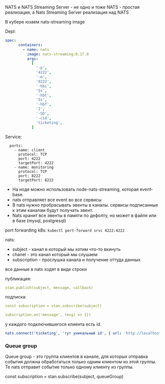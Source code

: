NATS и NATS Streaming Server - не одно и тоже
NATS - простая реализация, а Nats Streaming Server реализация над NATS

В кубере юзаем nats-streaming image

Depl:

```yaml
spec:
      containers:
        - name: nats
          image: nats-streaming:0.17.0
          args:
            [
              '-p',
              '4222',
              '-m',
              '8222',
              '-hbi',
              '5s',
              '-hbt',
              '5s',
              '-hbf',
              '2',
              '-SD',
              '-cid',
              'ticketing',
            ]
```

Service:

```
  ports:
    - name: client
      protocol: TCP
      port: 4222
      targetPort: 4222
    - name: monitoring
      protocol: TCP
      port: 8222
      targetPort: 8222
```

- На ноде можно использовать node-nats-streaming, которая event-base.
- nats отправляет все event во все сервисы
- В nats нужно пробрасывать эвенты в каналы. сервисы подписанные к этим каналам будут получать эвент.
- Nats хранит все эвенты в памяти по дефолту, но может в файле или в базе (mysql, postgresql)

port forwarding k8s: `kubectl port-forward srvc 4222:4222`

nats:
- subject - канал в который мы хотим что-то вкинуть
- chanel - это канал который мы слушаем
- subscription - прослушка канала и получение оттуда данных

все данные в nats ходят в виде строки

публикация:
```yaml
stan.publish(subject, message, callback)
```

подписка:

```yaml
const subscription = stan.subscribe(subject)

subscription.on('message', (msg) => {})
```

у каждого подключившегося клиента есть id.

```yaml
nats.connect('ticketing', 'тут уникальный id', { url: 'http://localhost:4222' });
```

### Queue group

Queue group - это группа клиентов в канале, для которых отправка события должна обработаться только одним клиентом из этой группы. 
Те nats отправит событие только одному клиенту из группы. 

const subscription = stan.subscribe(subject, queueGroup)

